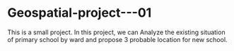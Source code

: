 # Geospatial-project---01
This is a small project. In this project, we can Analyze the existing situation of primary school by ward and propose 3  probable location for new school. 
